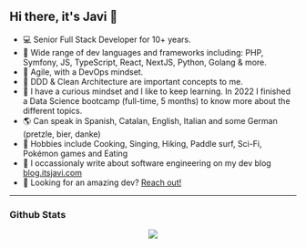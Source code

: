 <!--```js
const devLog = {
  title: "It's Super Effective!",
  url: 'https://blog.itsjavi.com',
  author: 'Javier Aguilar',
  about: 'Softwate and Game Development, Technology',
  awesomeness: "🦄✨"
}

```
-->

## Hi there, it's Javi 👋

- 💻 Senior Full Stack Developer for 10+ years.
- 🌱 Wide range of dev languages and frameworks including: PHP, Symfony, JS, TypeScript, React, NextJS, Python, Golang & more.
- 🔁 Agile, with a DevOps mindset.
- 🧱 DDD & Clean Architecture are important concepts to me.
- 🔬 I have a curious mindset and I like to keep learning. In 2022 I finished a Data Science bootcamp (full-time, 5 months) to know more about the different topics.
- 🌎 Can speak in Spanish, Catalan, English, Italian and some German (pretzle, bier, danke)
- 🙉 Hobbies include Cooking, Singing, Hiking, Paddle surf, Sci-Fi, Pokémon games and Eating
- 📝 I occassionaly write about software engineering on my dev blog [blog.itsjavi.com](https://blog.itsjavi.com)
- 🚀 Looking for an amazing dev? [Reach out!](https://itsjavi.com)

<hr />

### Github Stats

<div style="align:center;" align="center">
  <center>
    <img align="center" src="https://github-readme-stats.vercel.app/api/?username=itsjavi&theme=nord&show_icons=true&count_private=true" />
  </center>
</div>
